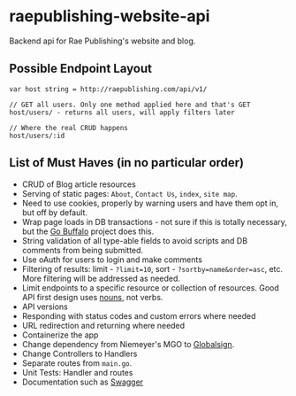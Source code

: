 # raepublishing-website-api
Backend api for Rae Publishing's website and blog.


## Possible Endpoint Layout

```
var host string = http://raepublishing.com/api/v1/

// GET all users. Only one method applied here and that's GET
host/users/ - returns all users, will apply filters later

// Where the real CRUD happens
host/users/:id
```

## List of Must Haves (in no particular order)

* CRUD of Blog article resources
* Serving of static pages: ```About```, ```Contact Us```, ```index```, ```site map```.
* Need to use cookies, properly by warning users and have them opt in, but off by default.
* Wrap page loads in DB transactions - not sure if this is totally necessary, but the [Go Buffalo](https://gobuffalo.io/en) project does this.
* String validation of all type-able fields to avoid scripts and DB comments from being submitted.
* Use oAuth for users to login and make comments
* Filtering of results: limit - ```?limit=10```, sort - ```?sortby=name&order=asc```, etc. More filtering will be addressed as needed.
* Limit endpoints to a specific resource or collection of resources. Good API first design uses [nouns](https://www.youtube.com/watch?v=sMKsmZbpyjE), not verbs.
* API versions
* Responding with status codes and custom errors where needed
* URL redirection and returning where needed
* Containerize the app
* Change dependency from Niemeyer's MGO to [Globalsign](https://github.com/globalsign/mgo).
* Change Controllers to Handlers
* Separate routes from ```main.go```.
* Unit Tests: Handler and routes
* Documentation such as [Swagger](https://github.com/go-swagger/go-swagger)
